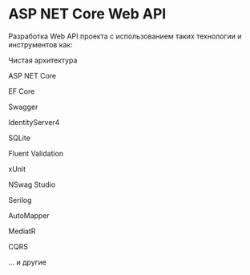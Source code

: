 # ASP NET Core Web API
Разработка Web API проекта с использованием таких технологии и инструментов как:

Чистая архитектура

ASP NET Core

EF Core

Swagger

IdentityServer4

SQLite

Fluent Validation

xUnit

NSwag Studio

Serilog

AutoMapper

MediatR

CQRS

... и другие
